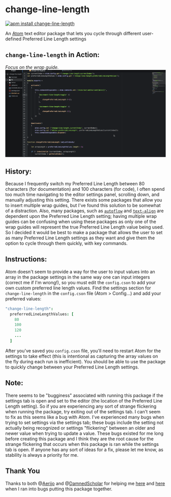 # change-line-length

[![apm install change-line-length](https://apm-badges.herokuapp.com/apm/change-line-length.svg)](https://atom.io/packages/change-line-length)

An [Atom](https://atom.io) text editor package that lets you cycle through
different user-defined Preferred Line Length settings

## `change-line-length` in Action:

*Focus on the wrap guide.*
![Action](./misc/change-line-length.gif)

## History:

Because I frequently switch my Preferred Line Length between 80 characters (for
documentation) and 100 characters (for code), I often spend too much time
navigating to the editor settings panel, scrolling down, and manually adjusting
this setting.  There exists some packages that allow you to insert multiple wrap
guides, but I've found this solution to be somewhat of a distraction.  Also,
many packages, such as [`autoflow`](https://atom.io/packages/autoflow) and
[`text-align`](https://atom.io/packages/text-align) are dependent upon the
Preferred Line Length setting; having multiple wrap guides can be confusing when
using these packages as only one of the wrap guides will represent the true
Preferred Line Length value being used.  So I decided it would be best to make a
package that allows the user to set as many Preferred Line Length settings as
they want and give them the option to cycle through them quickly, with key
commands.

## Instructions:

Atom doesn't seem to provide a way for the user to input values into an array in
the package settings in the same way one can input integers (correct me if I'm
wrong!), so you must edit the `config.cson` to add your own custom preferred
line length values.  Find the settings section for `change-line-length` in the
`config.cson` file (Atom > Config...) and add your preferred values:

```cson
"change-line-length":
  preferredLineLengthValues: [
    80
    100
    120
    ...
  ]
```

After you've saved you `config.cson` file, you'll need to restart Atom for the
settings to take effect (this is intentional as capturing the array values on
the fly during each run is inefficient).  You should be able to use the package
to quickly change between your Preferred Line Length settings.

## Note:

There seems to be "bugginess" associated with running this package if the
settings tab is open and set to the editor (the location of the Preferred Line
Length setting).  So if you are experiencing any sort of strange flickering when
running the package, try exiting out of the settings tab.  I can't seem to fix
as this seems like a bug with Atom.  I've experienced many bugs when trying to
set settings via the settings tab; these bugs include the setting not actually
being recognized or settings "flickering" between an older and newer value when
trying to update a value.  These bugs existed for me long before creating this
package and I think they are the root cause for the strange flickering that
occurs when this package is ran while the settings tab is open.  If anyone has
any sort of ideas for a fix, please let me know, as stability is always a
priority for me.

## Thank You
Thanks to both @[Aerijo](https://github.com/Aerijo) and
@[DamnedScholar](https://github.com/DamnedScholar) for helping me
[here](https://discuss.atom.io/t/changing-an-atom-setting-through-code/57728)
and
[here](https://discuss.atom.io/t/bugginess-associated-with-changing-atom-settings-via-code/57772)
when I ran into bugs putting this package together.
